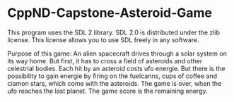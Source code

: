 # CppND-Capstone-Asteroid-Game

This program uses the SDL 2 library. SDL 2.0 is distributed under the zlib license. This license allows you to use SDL freely in any software.

Purpose of this game: An alien spacecraft drives through a solar system on its way home.
But first, it has to cross a field of asteroids and other celestrial bodies.
Each hit by an asteroid costs ufo energie. But there is the possibility to gain energie by firing on the fuelcanns, cups of coffee and ciamon stars, which come with the asteroids.
The game is over, when the ufo reaches the last planet. The game score is the remaining energy.
